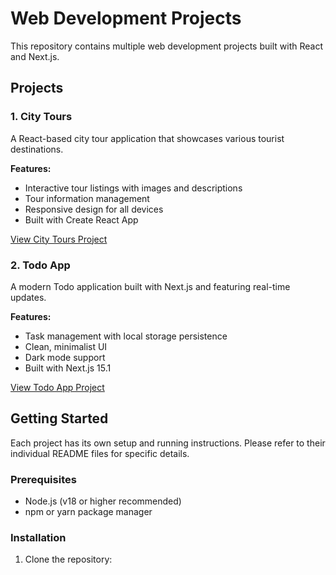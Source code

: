 # Web Development Projects

This repository contains multiple web development projects built with React and Next.js.

## Projects

### 1. City Tours
A React-based city tour application that showcases various tourist destinations.

**Features:**
- Interactive tour listings with images and descriptions
- Tour information management
- Responsive design for all devices
- Built with Create React App

[View City Tours Project](./City%20Tours/city-tours/)

### 2. Todo App
A modern Todo application built with Next.js and featuring real-time updates.

**Features:**
- Task management with local storage persistence
- Clean, minimalist UI
- Dark mode support
- Built with Next.js 15.1

[View Todo App Project](./ToDo%20App/todo-app/)

## Getting Started

Each project has its own setup and running instructions. Please refer to their individual README files for specific details.

### Prerequisites
- Node.js (v18 or higher recommended)
- npm or yarn package manager

### Installation

1. Clone the repository: